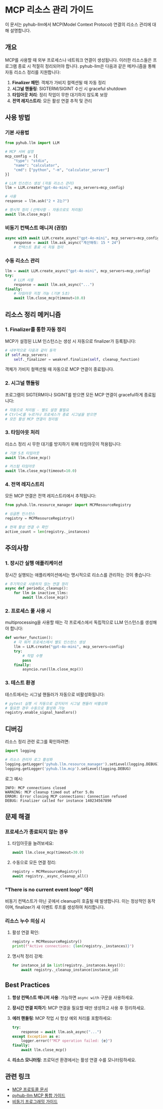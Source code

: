 # MCP 리소스 관리 가이드

이 문서는 pyhub-llm에서 MCP(Model Context Protocol) 연결의 리소스 관리에 대해 설명합니다.

## 개요

MCP를 사용할 때 외부 프로세스나 네트워크 연결이 생성됩니다. 이러한 리소스들은 프로그램 종료 시 적절히 정리되어야 합니다. pyhub-llm은 다음과 같은 메커니즘을 통해 자동 리소스 정리를 지원합니다:

1. **Finalizer 패턴**: 객체가 가비지 컬렉션될 때 자동 정리
2. **시그널 핸들링**: SIGTERM/SIGINT 수신 시 graceful shutdown
3. **타임아웃 처리**: 정리 작업이 무한 대기하지 않도록 보장
4. **전역 레지스트리**: 모든 활성 연결 추적 및 관리

## 사용 방법

### 기본 사용법

```python
from pyhub.llm import LLM

# MCP 서버 설정
mcp_config = [{
    "type": "stdio",
    "name": "calculator",
    "cmd": ["python", "-m", "calculator_server"]
}]

# LLM 인스턴스 생성 (자동 리소스 관리)
llm = LLM.create("gpt-4o-mini", mcp_servers=mcp_config)

# 사용
response = llm.ask("2 + 2는?")

# 명시적 정리 (선택사항 - 자동으로도 처리됨)
await llm.close_mcp()
```

### 비동기 컨텍스트 매니저 (권장)

```python
async with await LLM.create_async("gpt-4o-mini", mcp_servers=mcp_config) as llm:
    response = await llm.ask_async("계산해줘: 15 * 24")
    # 컨텍스트 종료 시 자동 정리
```

### 수동 리소스 관리

```python
llm = await LLM.create_async("gpt-4o-mini", mcp_servers=mcp_config)
try:
    # LLM 사용
    response = await llm.ask_async("...")
finally:
    # 타임아웃 지정 가능 (기본 5초)
    await llm.close_mcp(timeout=10.0)
```

## 리소스 정리 메커니즘

### 1. Finalizer를 통한 자동 정리

MCP가 설정된 LLM 인스턴스는 생성 시 자동으로 finalizer가 등록됩니다:

```python
# 내부적으로 다음과 같이 동작
if self.mcp_servers:
    self._finalizer = weakref.finalize(self, cleanup_function)
```

객체가 가비지 컬렉션될 때 자동으로 MCP 연결이 종료됩니다.

### 2. 시그널 핸들링

프로그램이 SIGTERM이나 SIGINT를 받으면 모든 MCP 연결이 graceful하게 종료됩니다:

```python
# 자동으로 처리됨 - 별도 설정 불필요
# Ctrl+C를 누르거나 프로세스가 종료 시그널을 받으면
# 모든 활성 MCP 연결이 정리됨
```

### 3. 타임아웃 처리

리소스 정리 시 무한 대기를 방지하기 위해 타임아웃이 적용됩니다:

```python
# 기본 5초 타임아웃
await llm.close_mcp()

# 커스텀 타임아웃
await llm.close_mcp(timeout=10.0)
```

### 4. 전역 레지스트리

모든 MCP 연결은 전역 레지스트리에서 추적됩니다:

```python
from pyhub.llm.resource_manager import MCPResourceRegistry

# 싱글톤 인스턴스
registry = MCPResourceRegistry()

# 현재 활성 연결 수 확인
active_count = len(registry._instances)
```

## 주의사항

### 1. 장시간 실행 애플리케이션

장시간 실행되는 애플리케이션에서는 명시적으로 리소스를 관리하는 것이 좋습니다:

```python
# 주기적으로 사용하지 않는 연결 정리
async def periodic_cleanup():
    for llm in inactive_llms:
        await llm.close_mcp()
```

### 2. 프로세스 풀 사용 시

multiprocessing을 사용할 때는 각 프로세스에서 독립적으로 LLM 인스턴스를 생성해야 합니다:

```python
def worker_function():
    # 각 워커 프로세스에서 별도 인스턴스 생성
    llm = LLM.create("gpt-4o-mini", mcp_servers=config)
    try:
        # 작업 수행
        pass
    finally:
        asyncio.run(llm.close_mcp())
```

### 3. 테스트 환경

테스트에서는 시그널 핸들러가 자동으로 비활성화됩니다:

```python
# pytest 실행 시 자동으로 감지되어 시그널 핸들러 비활성화
# 필요한 경우 수동으로 활성화 가능
registry.enable_signal_handlers()
```

## 디버깅

리소스 정리 관련 로그를 확인하려면:

```python
import logging

# 리소스 관리자 로그 활성화
logging.getLogger('pyhub.llm.resource_manager').setLevel(logging.DEBUG)
logging.getLogger('pyhub.llm.mcp').setLevel(logging.DEBUG)
```

로그 예시:
```
INFO: MCP connections closed
WARNING: MCP cleanup timed out after 5.0s
ERROR: Error closing MCP connections: Connection refused
DEBUG: Finalizer called for instance 140234567890
```

## 문제 해결

### 프로세스가 종료되지 않는 경우

1. 타임아웃을 늘려보세요:
   ```python
   await llm.close_mcp(timeout=30.0)
   ```

2. 수동으로 모든 연결 정리:
   ```python
   registry = MCPResourceRegistry()
   await registry._async_cleanup_all()
   ```

### "There is no current event loop" 에러

비동기 컨텍스트가 아닌 곳에서 cleanup이 호출될 때 발생합니다. 이는 정상적인 동작이며, finalizer가 새 이벤트 루프를 생성하여 처리합니다.

### 리소스 누수 의심 시

1. 활성 연결 확인:
   ```python
   registry = MCPResourceRegistry()
   print(f"Active connections: {len(registry._instances)}")
   ```

2. 명시적 정리 강제:
   ```python
   for instance_id in list(registry._instances.keys()):
       await registry._cleanup_instance(instance_id)
   ```

## Best Practices

1. **항상 컨텍스트 매니저 사용**: 가능하면 `async with` 구문을 사용하세요.

2. **장시간 연결 피하기**: MCP 연결을 필요할 때만 생성하고 사용 후 정리하세요.

3. **에러 핸들링**: MCP 작업 시 항상 예외 처리를 포함하세요:
   ```python
   try:
       response = await llm.ask_async("...")
   except Exception as e:
       logger.error(f"MCP operation failed: {e}")
   finally:
       await llm.close_mcp()
   ```

4. **리소스 모니터링**: 프로덕션 환경에서는 활성 연결 수를 모니터링하세요.

## 관련 링크

- [MCP 프로토콜 문서](https://github.com/anthropics/mcp)
- [pyhub-llm MCP 통합 가이드](./mcp_integration.md)
- [비동기 프로그래밍 가이드](./async_guide.md)